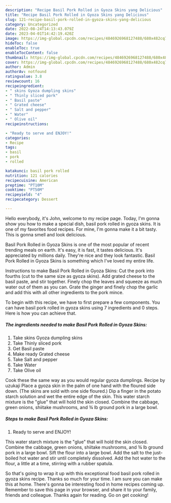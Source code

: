```yaml
---
description: "Recipe Basil Pork Rolled in Gyoza Skins yang Delicious"
title: "Recipe Basil Pork Rolled in Gyoza Skins yang Delicious"
slug: 121-recipe-basil-pork-rolled-in-gyoza-skins-yang-delicious
category: Uncategorized
date: 2022-08-24T14:13:43.079Z
date: 2023-04-01T14:42:19.420Z
image: https://img-global.cpcdn.com/recipes/4846926968127488/680x482cq70/basil-pork-rolled-in-gyoza-skins-recipe-main-photo.jpg
hideToc: false
enableToc: true
enableTocContent: false
thumbnail: https://img-global.cpcdn.com/recipes/4846926968127488/680x482cq70/basil-pork-rolled-in-gyoza-skins-recipe-main-photo.jpg
cover: https://img-global.cpcdn.com/recipes/4846926968127488/680x482cq70/basil-pork-rolled-in-gyoza-skins-recipe-main-photo.jpg
author: Admin
authorAv: notfound
ratingvalue: 3.8
reviewcount: 16
recipeingredient:
- " skins Gyoza dumpling skins"
- " Thinly sliced pork"
- " Basil paste"
- " Grated cheese"
- " Salt and pepper"
- " Water"
- " Olive oil"
recipeinstructions:

- "Ready to serve and ENJOY!"
categories:
- Recipe
tags:
- basil
- pork
- rolled

katakunci: basil pork rolled 
nutrition: 121 calories
recipecuisine: American
preptime: "PT10M"
cooktime: "PT50M"
recipeyield: "4"
recipecategory: Dessert

---
```



Hello everybody, it's John, welcome to my recipe page. Today, I'm gonna show you how to make a special dish, basil pork rolled in gyoza skins. It is one of my favorites food recipes. For mine, I'm gonna make it a bit tasty. This is gonna smell and look delicious.

Basil Pork Rolled in Gyoza Skins is one of the most popular of recent trending meals on earth. It's easy, it is fast, it tastes delicious. It's appreciated by millions daily. They're nice and they look fantastic. Basil Pork Rolled in Gyoza Skins is something which I've loved my entire life.

Instructions to make Basil Pork Rolled in Gyoza Skins: Cut the pork into fourths (cut to the same size as gyoza skins). Add grated cheese to the basil paste, and stir together. Finely chop the leaves and squeeze as much water out of them as you can. Grate the ginger and finely chop the garlic and add this with all other ingredients to the pork mince.


To begin with this recipe, we have to first prepare a few components. You can have basil pork rolled in gyoza skins using 7 ingredients and 0 steps. Here is how you can achieve that.

<!--inarticleads1-->

##### The ingredients needed to make Basil Pork Rolled in Gyoza Skins:

1. Take  skins Gyoza dumpling skins
1. Take  Thinly sliced pork
1. Get  Basil paste
1. Make ready  Grated cheese
1. Take  Salt and pepper
1. Take  Water
1. Take  Olive oil


Cook these the same way as you would regular gyoza dumplings. Recipe by uzukaji Place a gyoza skin in the palm of one hand with the floured side down. (The skins are sold with one side floured.) Dip a finger in the potato starch solution and wet the entire edge of the skin. This water starch mixture is the &#34;glue&#34; that will hold the skin closed. Combine the cabbage, green onions, shiitake mushrooms, and ¾ lb ground pork in a large bowl. 

<!--inarticleads2-->

##### Steps to make Basil Pork Rolled in Gyoza Skins:


1. Ready to serve and ENJOY!

This water starch mixture is the &#34;glue&#34; that will hold the skin closed. Combine the cabbage, green onions, shiitake mushrooms, and ¾ lb ground pork in a large bowl. Sift the flour into a large bowl. Add the salt to the just-boiled hot water and stir until completely dissolved. Add the hot water to the flour, a little at a time, stirring with a rubber spatula. 

So that's going to wrap it up with this exceptional food basil pork rolled in gyoza skins recipe. Thanks so much for your time. I am sure you can make this at home. There's gonna be interesting food in home recipes coming up. Remember to save this page in your browser, and share it to your family, friends and colleague. Thanks again for reading. Go on get cooking!
